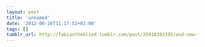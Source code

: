 ```yaml
---
layout: post
title: 'unnamed'
date: '2012-06-26T11:17:52+02:00'
tags: []
tumblr_url: http://fabiantheblind.tumblr.com/post/25918393395/and-now-for-something-completely-different-via
---
```

